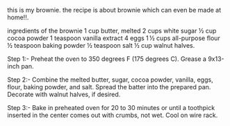 this is my brownie.
the recipe is about  brownie which can even be made at home!!. 

ingredients of the brownie
1 cup butter, melted
2 cups white sugar
½ cup cocoa powder
1 teaspoon vanilla extract
4 eggs
1 ½ cups all-purpose flour
½ teaspoon baking powder
½ teaspoon salt
½ cup walnut halves.

Step 1:-
Preheat the oven to 350 degrees F (175 degrees C). Grease a 9x13-inch pan.

Step 2:-
Combine the melted butter, sugar, cocoa powder, vanilla, eggs, flour, baking powder, and salt. Spread the batter into the prepared pan. Decorate with walnut halves, if desired.

Step 3:-
Bake in preheated oven for 20 to 30 minutes or until a toothpick inserted in the center comes out with crumbs, not wet. Cool on wire rack.
